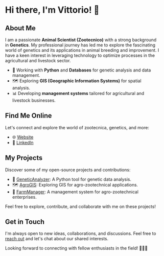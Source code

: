 # Hi there, I'm Vittorio! 👋

## About Me

I am a passionate **Animal Scientist (Zootecnico)** with a strong background in **Genetics**. My professional journey has led me to explore the fascinating world of genetics and its applications in animal breeding and improvement. I have a keen interest in leveraging technology to optimize processes in the agricultural and livestock sector.

- 🧬 Working with **Python** and **Databases** for genetic analysis and data management.
- 🗺️ Exploring **GIS (Geographic Information Systems)** for spatial analysis.
- 📊 Developing **management systems** tailored for agricultural and livestock businesses.

## Find Me Online

Let's connect and explore the world of zootecnica, genetics, and more:

- 🌐 [Website](https://www.facebook.com/rammauro/)
- 💼 [LinkedIn](https://www.linkedin.com/in/vittorio-rammauro/)

## My Projects

Discover some of my open-source projects and contributions:

- 🧪 [GeneticAnalyzer](https://github.com/vrammauro/genetic-analyzer): A Python tool for genetic data analysis.
- 🗺️ [AgroGIS](https://github.com/vrammauro/agro-gis): Exploring GIS for agro-zootechnical applications.
- 🏢 [FarmManager](https://github.com/vrammauro/farm-manager): A management system for agro-zootechnical enterprises.

Feel free to explore, contribute, and collaborate with me on these projects!

## Get in Touch

I'm always open to new ideas, collaborations, and discussions. Feel free to [reach out](mailto:vittorio.rammauro@email.it) and let's chat about our shared interests.

Looking forward to connecting with fellow enthusiasts in the field! 🐄🌱🧬
